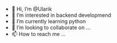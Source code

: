 - 👋 Hi, I’m @Ularik
- 👀 I’m interested in backend developmend
- 🌱 I’m currently learning python
- 💞️ I’m looking to collaborate on ...
- 📫 How to reach me ...

<!---
Ularik/Ularik is a ✨ special ✨ repository because its `README.md` (this file) appears on your GitHub profile.
You can click the Preview link to take a look at your changes.
--->

